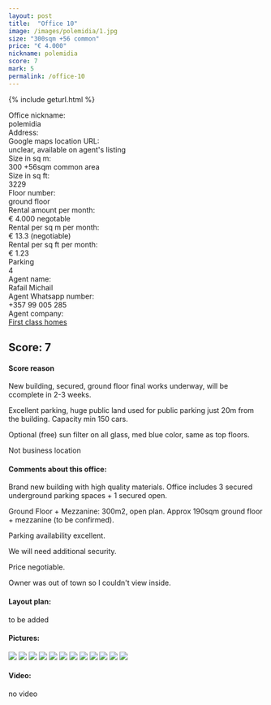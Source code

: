 ```yaml
---
layout: post
title:  "Office 10"
image: /images/polemidia/1.jpg
size: "300sqm +56 common"
price: "€ 4.000"
nickname: polemidia
score: 7
mark: 5
permalink: /office-10
---
```

{% include geturl.html %}
<div class="office-info-grid">
    <div>Office nickname:</div>
    <div>polemidia</div>
    <div>Address:</div>
    <div></div>
    <div>Google maps location URL:</div>
    <div>unclear, available on agent's listing</div>
    <div>Size in sq m:</div>
    <div>300 +56sqm common area</div>
    <div>Size in sq ft:</div>
    <div>3229</div>
    <div>Floor number:</div>
    <div>ground floor</div>
    <div>Rental amount per month:</div>
    <div>€ 4.000 negotable</div>
    <div>Rental per sq m per month:</div>
    <div>€ 13.3 (negotiable)</div>
    <div>Rental per sq ft per month:</div>
    <div>€ 1.23</div>
    <div>Parking</div>
    <div>4</div>
    <div>Agent name:</div>
    <div>Rafail Michail</div>
    <div>Agent Whatsapp number:</div>
    <div>+357 99 005 285</div>
    <div>Agent company:</div>
    <div><a href="https://www.1stclass-homes.com/en/property/commercial-office-in-polemidia-kato-limassol-for-rent/24037" target="_blank" rel="noopener noreferrer">First class homes</a></div>
</div>

## Score: 7

#### Score reason

New building, secured, ground floor final works underway, will be ccomplete in 2-3 weeks.

Excellent parking, huge public land used for public parking just 20m from the building. Capacity min 150 cars.

Optional (free) sun filter on all glass, med blue color, same as top floors.

Not business location

#### Comments about this office:

Brand new building with high quality materials. Office includes 3 secured underground parking spaces + 1 secured open.

Ground Floor + Mezzanine:  300m2, open plan. Approx 190sqm ground floor + mezzanine (to be confirmed).

Parking availability excellent. 

We will need additional security.

Price negotiable.

Owner was out of town so I couldn't view inside. 


#### Layout plan:

to be added

#### Pictures:

<img src="{{ '/images/polemidia/1.jpg' | prepend: SourceUrl }}">

<img src="{{ '/images/polemidia/2.jpg' | prepend: SourceUrl }}">

<img src="{{ '/images/polemidia/3.jpg' | prepend: SourceUrl }}">

<img src="{{ '/images/polemidia/4.jpg' | prepend: SourceUrl }}">

<img src="{{ '/images/polemidia/5.jpg' | prepend: SourceUrl }}">

<img src="{{ '/images/polemidia/6.jpg' | prepend: SourceUrl }}">

<img src="{{ '/images/polemidia/7.jpg' | prepend: SourceUrl }}">

<img src="{{ '/images/polemidia/8.jpg' | prepend: SourceUrl }}">

<img src="{{ '/images/polemidia/9.jpg' | prepend: SourceUrl }}">

<img src="{{ '/images/polemidia/10.jpg' | prepend: SourceUrl }}">

<img src="{{ '/images/polemidia/11.jpg' | prepend: SourceUrl }}">

<img src="{{ '/images/polemidia/12.jpg' | prepend: SourceUrl }}">

#### Video:

no video